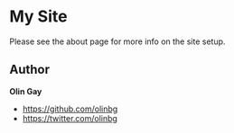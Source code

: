 # My Site

Please see the about page for more info on the site setup.

## Author

**Olin Gay**
- <https://github.com/olinbg>
- <https://twitter.com/olinbg>
